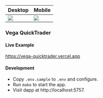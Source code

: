 | Desktop                                                    | Mobile                                                    |
| ---------------------------------------------------------- | --------------------------------------------------------- |
| ![](https://vega-quicktrader.vercel.app/shots/desktop.png) | ![](https://vega-quicktrader.vercel.app/shots/mobile.png) |

### Vega QuickTrader

#### Live Example

https://vega-quicktrader.vercel.app

#### Development

- Copy `.env.sample` to `.env` and configure.
- Run `make` to start the app.
- Visit dapp at http://localhost:5757.
